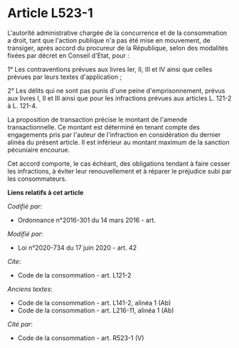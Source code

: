 # Article L523-1

L'autorité administrative chargée de la concurrence et de la consommation a droit, tant que l'action publique n'a pas été
mise en mouvement, de transiger, après accord du procureur de la République, selon des modalités fixées par décret en Conseil
d'Etat, pour :

1° Les contraventions prévues aux livres Ier, II, III et IV ainsi que celles prévues par leurs textes d'application ;

2° Les délits qui ne sont pas punis d'une peine d'emprisonnement, prévus aux livres I, II et III ainsi que pour les
infractions prévues aux articles L. 121-2 à L. 121-4.

La proposition de transaction précise le montant de l'amende transactionnelle. Ce montant est déterminé en tenant compte des
engagements pris par l'auteur de l'infraction en considération du dernier alinéa du présent article. Il est inférieur au
montant maximum de la sanction pécuniaire encourue.

Cet accord comporte, le cas échéant, des obligations tendant à faire cesser les infractions, à éviter leur renouvellement et
à réparer le préjudice subi par les consommateurs.

**Liens relatifs à cet article**

_Codifié par_:

  - Ordonnance n°2016-301 du 14 mars 2016 - art.

_Modifié par_:

  - Loi n°2020-734 du 17 juin 2020 - art. 42

_Cite_:

  - Code de la consommation - art. L121-2

_Anciens textes_:

  - Code de la consommation - art. L141-2, alinéa 1 (Ab)
  - Code de la consommation - art. L216-11, alinéa 1 (Ab)

_Cité par_:

  - Code de la consommation - art. R523-1 (V)
